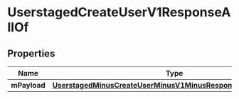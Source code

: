 
# UserstagedCreateUserV1ResponseAllOf

## Properties
Name | Type | Description | Notes
------------ | ------------- | ------------- | -------------
**mPayload** | [**UserstagedMinusCreateUserMinusV1MinusResponseMinusMPayload**](UserstagedMinusCreateUserMinusV1MinusResponseMinusMPayload.md) |  | 



